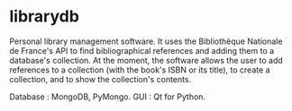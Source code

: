 # librarydb
Personal library management software. 
It uses the Bibliothèque Nationale de France's API to find bibliographical references and adding them to a database's collection. At the moment, the software allows the user to add references to a collection (with the book's ISBN or its title), to create a collection, and to show the collection's contents.

Database : MongoDB, PyMongo.
GUI : Qt for Python.
